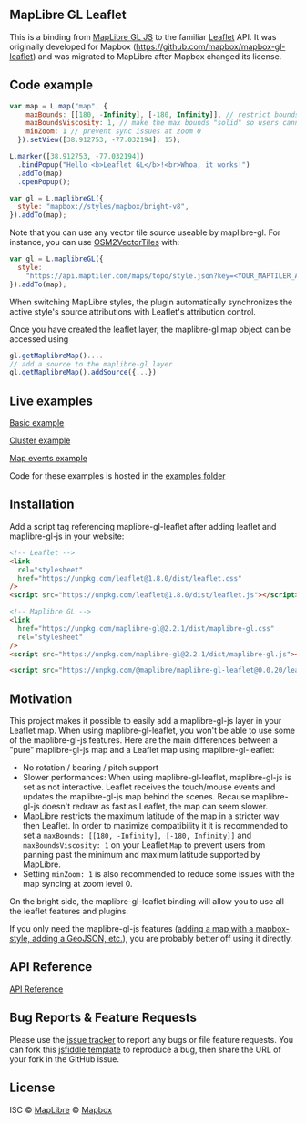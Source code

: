 ## MapLibre GL Leaflet

This is a binding from [MapLibre GL JS](https://maplibre.org) to the familiar
[Leaflet](http://leafletjs.com/) API. It was originally developed for Mapbox (<https://github.com/mapbox/mapbox-gl-leaflet>) and was migrated to MapLibre after Mapbox changed its license.

## Code example

```javascript
var map = L.map("map", {
    maxBounds: [[180, -Infinity], [-180, Infinity]], // restrict bounds to avoid max latitude issues with MapLibre GL
    maxBoundsViscosity: 1, // make the max bounds "solid" so users cannot pan past them
    minZoom: 1 // prevent sync issues at zoom 0
  }).setView([38.912753, -77.032194], 15);

L.marker([38.912753, -77.032194])
  .bindPopup("Hello <b>Leaflet GL</b>!<br>Whoa, it works!")
  .addTo(map)
  .openPopup();

var gl = L.maplibreGL({
  style: "mapbox://styles/mapbox/bright-v8",
}).addTo(map);
```

Note that you can use any vector tile source useable by maplibre-gl. For instance, you can use [OSM2VectorTiles](http://osm2vectortiles.org/) with:

```javascript
var gl = L.maplibreGL({
  style:
    "https://api.maptiler.com/maps/topo/style.json?key=<YOUR_MAPTILER_API_KEY>",
}).addTo(map);
```

When switching MapLibre styles, the plugin automatically synchronizes the active style's source attributions with Leaflet's attribution control.

Once you have created the leaflet layer, the maplibre-gl map object can be accessed using

```javascript
gl.getMaplibreMap()....
// add a source to the maplibre-gl layer
gl.getMaplibreMap().addSource({...})
```

## Live examples

[Basic example](https://raw.githack.com/maplibre/maplibre-gl-leaflet/main/examples/basic.html)

[Cluster example](https://raw.githack.com/maplibre/maplibre-gl-leaflet/main/examples/cluster.html)

[Map events example](https://raw.githack.com/maplibre/maplibre-gl-leaflet/main/examples/events.html)

Code for these examples is hosted in the [examples folder](https://github.com/maplibre/maplibre-gl-leaflet/tree/main/examples)

## Installation

Add a script tag referencing maplibre-gl-leaflet after adding leaflet and maplibre-gl-js in your website:

```html
<!-- Leaflet -->
<link
  rel="stylesheet"
  href="https://unpkg.com/leaflet@1.8.0/dist/leaflet.css"
/>
<script src="https://unpkg.com/leaflet@1.8.0/dist/leaflet.js"></script>

<!-- Maplibre GL -->
<link
  href="https://unpkg.com/maplibre-gl@2.2.1/dist/maplibre-gl.css"
  rel="stylesheet"
/>
<script src="https://unpkg.com/maplibre-gl@2.2.1/dist/maplibre-gl.js"></script>

<script src="https://unpkg.com/@maplibre/maplibre-gl-leaflet@0.0.20/leaflet-maplibre-gl.js"></script>
```

## Motivation

This project makes it possible to easily add a maplibre-gl-js layer in your Leaflet map. When using maplibre-gl-leaflet, you won't be able to use some of the maplibre-gl-js features.
Here are the main differences between a "pure" maplibre-gl-js map and a Leaflet map using maplibre-gl-leaflet:

- No rotation / bearing / pitch support
- Slower performances: When using maplibre-gl-leaflet, maplibre-gl-js is set as not interactive. Leaflet receives the touch/mouse events and updates the maplibre-gl-js map behind the scenes. Because maplibre-gl-js doesn't redraw as fast as Leaflet, the map can seem slower.
- MapLibre restricts the maximum latitude of the map in a stricter way then Leaflet. In order to maximize compatibility it it is recommended to set a `maxBounds: [[180, -Infinity], [-180, Infinity]]` and `maxBoundsViscosity: 1` on your Leaflet `Map` to prevent users from panning past the minimum and maximum latitude supported by MapLibre.
- Setting `minZoom: 1` is also recommended to reduce some issues with the map syncing at zoom level 0.

On the bright side, the maplibre-gl-leaflet binding will allow you to use all the leaflet features and plugins.

If you only need the maplibre-gl-js features ([adding a map with a mapbox-style, adding a GeoJSON, etc.](https://maplibre.org/maplibre-gl-js/docs/examples/)), you are probably better off using it directly.

## API Reference

[API Reference](API.md)

## Bug Reports & Feature Requests

Please use the [issue tracker](https://github.com/maplibre/maplibre-gl-leaflet/issues) to report any bugs or file feature requests.
You can fork this [jsfiddle template](https://jsfiddle.net/fnicollet/9w9er53v/) to reproduce a bug, then share the URL of your fork in the GitHub issue.

## License

ISC © [MapLibre](https://github.com/maplibre) © [Mapbox](https://github.com/mapbox)
